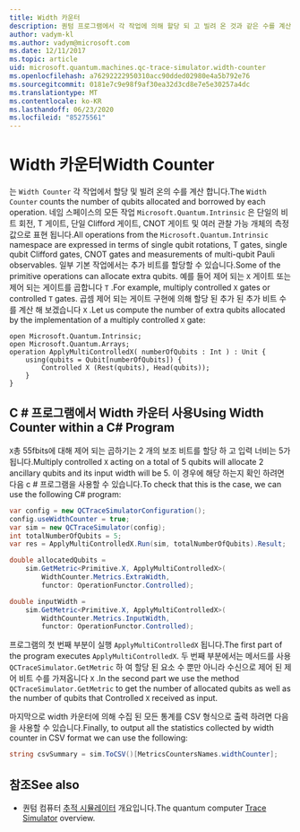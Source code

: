 ```yaml
---
title: Width 카운터
description: 퀀텀 프로그램에서 각 작업에 의해 할당 되 고 빌려 온 것과 같은 수를 계산 하는 Microsoft QDK Width 카운터에 대해 알아봅니다.
author: vadym-kl
ms.author: vadym@microsoft.com
ms.date: 12/11/2017
ms.topic: article
uid: microsoft.quantum.machines.qc-trace-simulator.width-counter
ms.openlocfilehash: a76292222950310acc90dded02980e4a5b792e76
ms.sourcegitcommit: 0181e7c9e98f9af30ea32d3cd8e7e5e30257a4dc
ms.translationtype: MT
ms.contentlocale: ko-KR
ms.lasthandoff: 06/23/2020
ms.locfileid: "85275561"
---
```

# <a name="width-counter"></a><span data-ttu-id="04d52-103">Width 카운터</span><span class="sxs-lookup"><span data-stu-id="04d52-103">Width Counter</span></span>

<span data-ttu-id="04d52-104">는 `Width Counter` 각 작업에서 할당 및 빌려 온의 수를 계산 합니다.</span><span class="sxs-lookup"><span data-stu-id="04d52-104">The `Width Counter` counts the number of qubits allocated and borrowed by each operation.</span></span>
<span data-ttu-id="04d52-105">네임 스페이스의 모든 작업 `Microsoft.Quantum.Intrinsic` 은 단일의 비트 회전, T 게이트, 단일 Clifford 게이트, CNOT 게이트 및 여러 관찰 가능 개체의 측정값으로 표현 됩니다.</span><span class="sxs-lookup"><span data-stu-id="04d52-105">All operations from the `Microsoft.Quantum.Intrinsic` namespace are expressed in terms of single qubit rotations, T gates, single qubit Clifford gates, CNOT gates and measurements of multi-qubit Pauli observables.</span></span> <span data-ttu-id="04d52-106">일부 기본 작업에서는 추가 비트를 할당할 수 있습니다.</span><span class="sxs-lookup"><span data-stu-id="04d52-106">Some of the primitive operations can allocate extra qubits.</span></span> <span data-ttu-id="04d52-107">예를 들어 제어 되는 `X` 게이트 또는 제어 되는 게이트를 곱합니다 `T` .</span><span class="sxs-lookup"><span data-stu-id="04d52-107">For example, multiply controlled `X` gates or controlled `T` gates.</span></span> <span data-ttu-id="04d52-108">곱셈 제어 되는 게이트 구현에 의해 할당 된 추가 된 추가 비트 수를 계산 해 보겠습니다 `X` .</span><span class="sxs-lookup"><span data-stu-id="04d52-108">Let us compute the number of extra qubits allocated by the implementation of a multiply controlled `X` gate:</span></span>

```qsharp
open Microsoft.Quantum.Intrinsic;
open Microsoft.Quantum.Arrays;
operation ApplyMultiControlledX( numberOfQubits : Int ) : Unit {
    using(qubits = Qubit[numberOfQubits]) {
        Controlled X (Rest(qubits), Head(qubits));
    } 
}
```

## <a name="using-width-counter-within-a-c-program"></a><span data-ttu-id="04d52-109">C # 프로그램에서 Width 카운터 사용</span><span class="sxs-lookup"><span data-stu-id="04d52-109">Using Width Counter within a C# Program</span></span>

<span data-ttu-id="04d52-110">`X`총 55fbits에 대해 제어 되는 곱하기는 2 개의 보조 비트를 할당 하 고 입력 너비는 5가 됩니다.</span><span class="sxs-lookup"><span data-stu-id="04d52-110">Multiply controlled `X` acting on a total of 5 qubits will allocate 2 ancillary qubits and its input width will be 5.</span></span> <span data-ttu-id="04d52-111">이 경우에 해당 하는지 확인 하려면 다음 c # 프로그램을 사용할 수 있습니다.</span><span class="sxs-lookup"><span data-stu-id="04d52-111">To check that this is the case, we can use the following C# program:</span></span>

```csharp 
var config = new QCTraceSimulatorConfiguration();
config.useWidthCounter = true;
var sim = new QCTraceSimulator(config);
int totalNumberOfQubits = 5;
var res = ApplyMultiControlledX.Run(sim, totalNumberOfQubits).Result;

double allocatedQubits = 
    sim.GetMetric<Primitive.X, ApplyMultiControlledX>(
        WidthCounter.Metrics.ExtraWidth,
        functor: OperationFunctor.Controlled); 

double inputWidth =
    sim.GetMetric<Primitive.X, ApplyMultiControlledX>(
        WidthCounter.Metrics.InputWidth,
        functor: OperationFunctor.Controlled);
```

<span data-ttu-id="04d52-112">프로그램의 첫 번째 부분이 실행 `ApplyMultiControlledX` 됩니다.</span><span class="sxs-lookup"><span data-stu-id="04d52-112">The first part of the program executes `ApplyMultiControlledX`.</span></span> <span data-ttu-id="04d52-113">두 번째 부분에서는 메서드를 사용 `QCTraceSimulator.GetMetric` 하 여 할당 된 요소 수 뿐만 아니라 수신으로 제어 된 제어 비트 수를 가져옵니다 `X` .</span><span class="sxs-lookup"><span data-stu-id="04d52-113">In the second part we use the method `QCTraceSimulator.GetMetric` to get the number of allocated qubits as well as the number of qubits that Controlled `X` received as input.</span></span> 

<span data-ttu-id="04d52-114">마지막으로 width 카운터에 의해 수집 된 모든 통계를 CSV 형식으로 출력 하려면 다음을 사용할 수 있습니다.</span><span class="sxs-lookup"><span data-stu-id="04d52-114">Finally, to output all the statistics collected by width counter in CSV format we can use the following:</span></span>
```csharp
string csvSummary = sim.ToCSV()[MetricsCountersNames.widthCounter];
```

## <a name="see-also"></a><span data-ttu-id="04d52-115">참조</span><span class="sxs-lookup"><span data-stu-id="04d52-115">See also</span></span> ##

- <span data-ttu-id="04d52-116">퀀텀 컴퓨터 [추적 시뮬레이터](xref:microsoft.quantum.machines.qc-trace-simulator.intro) 개요입니다.</span><span class="sxs-lookup"><span data-stu-id="04d52-116">The quantum computer [Trace Simulator](xref:microsoft.quantum.machines.qc-trace-simulator.intro) overview.</span></span>
